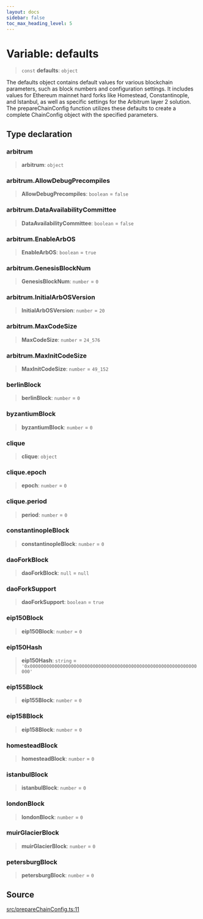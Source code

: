 ```yaml
---
layout: docs
sidebar: false
toc_max_heading_level: 5
---
```


# Variable: defaults

> `const` **defaults**: `object`

The defaults object contains default values for various blockchain
parameters, such as block numbers and configuration settings. It includes
values for Ethereum mainnet hard forks like Homestead, Constantinople, and
Istanbul, as well as specific settings for the Arbitrum layer 2 solution. The
prepareChainConfig function utilizes these defaults to create a complete
ChainConfig object with the specified parameters.

## Type declaration

### arbitrum

> **arbitrum**: `object`

### arbitrum.AllowDebugPrecompiles

> **AllowDebugPrecompiles**: `boolean` = `false`

### arbitrum.DataAvailabilityCommittee

> **DataAvailabilityCommittee**: `boolean` = `false`

### arbitrum.EnableArbOS

> **EnableArbOS**: `boolean` = `true`

### arbitrum.GenesisBlockNum

> **GenesisBlockNum**: `number` = `0`

### arbitrum.InitialArbOSVersion

> **InitialArbOSVersion**: `number` = `20`

### arbitrum.MaxCodeSize

> **MaxCodeSize**: `number` = `24_576`

### arbitrum.MaxInitCodeSize

> **MaxInitCodeSize**: `number` = `49_152`

### berlinBlock

> **berlinBlock**: `number` = `0`

### byzantiumBlock

> **byzantiumBlock**: `number` = `0`

### clique

> **clique**: `object`

### clique.epoch

> **epoch**: `number` = `0`

### clique.period

> **period**: `number` = `0`

### constantinopleBlock

> **constantinopleBlock**: `number` = `0`

### daoForkBlock

> **daoForkBlock**: `null` = `null`

### daoForkSupport

> **daoForkSupport**: `boolean` = `true`

### eip150Block

> **eip150Block**: `number` = `0`

### eip150Hash

> **eip150Hash**: `string` = `'0x0000000000000000000000000000000000000000000000000000000000000000'`

### eip155Block

> **eip155Block**: `number` = `0`

### eip158Block

> **eip158Block**: `number` = `0`

### homesteadBlock

> **homesteadBlock**: `number` = `0`

### istanbulBlock

> **istanbulBlock**: `number` = `0`

### londonBlock

> **londonBlock**: `number` = `0`

### muirGlacierBlock

> **muirGlacierBlock**: `number` = `0`

### petersburgBlock

> **petersburgBlock**: `number` = `0`

## Source

[src/prepareChainConfig.ts:11](https://github.com/anegg0/arbitrum-orbit-sdk/blob/b24cbe9cd68eb30d18566196d2c909bd4086db10/src/prepareChainConfig.ts#L11)
